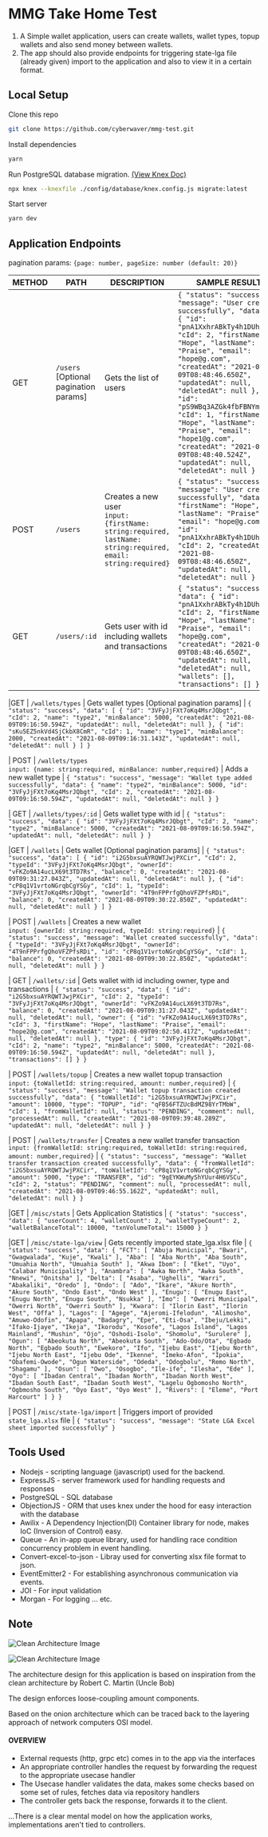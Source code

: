 # MMG Take Home Test

1. A Simple wallet application, users can create wallets, wallet types, topup wallets and also send money between wallets.
2. The app should also provide endpoints for triggering state-lga file (already given) import to the application and also to view it in a certain format.

## Local Setup

Clone this repo

```bash
git clone https://github.com/cyberwaver/mmg-test.git
```

Install dependencies

```bash
yarn
```

Run PostgreSQL database migration. [(View Knex Doc)](http://knexjs.org/)

```bash
npx knex --knexfile ./config/database/knex.config.js migrate:latest
```

Start server

```bash
yarn dev
```

## Application Endpoints

pagination params: `{page: number, pageSize: number (default: 20)}`

| METHOD | PATH                                  | DESCRIPTION                                                                                                       | SAMPLE RESULT                                                                                                                                                                                                                                                                                                                                                                                                                                                                |
| ------ | ------------------------------------- | ----------------------------------------------------------------------------------------------------------------- | ---------------------------------------------------------------------------------------------------------------------------------------------------------------------------------------------------------------------------------------------------------------------------------------------------------------------------------------------------------------------------------------------------------------------------------------------------------------------------- |
| GET    | `/users` [Optional pagination params] | Gets the list of users                                                                                            | `{ "status": "success", "message": "User created successfully", "data": [ { "id": "pnA1XxhrABkTy4h1DUhEpA", "cId": 2, "firstName": "Hope", "lastName": "Praise", "email": "hope@g.com", "createdAt": "2021-08-09T08:48:46.650Z", "updatedAt": null, "deletedAt": null }, { "id": "pS9WBq3AZGk4fbFBNYmshU", "cId": 1, "firstName": "Hope", "lastName": "Praise", "email": "hope1@g.com", "createdAt": "2021-08-09T08:48:40.524Z", "updatedAt": null, "deletedAt": null } ] }` |
| POST   | `/users`                              | Creates a new user <br/> `input: {firstName: string:required, lastName: string:required, email: string:required}` | `{ "status": "success", "message": "User created successfully", "data": { "firstName": "Hope", "lastName": "Praise", "email": "hope@g.com", "id": "pnA1XxhrABkTy4h1DUhEpA", "cId": 2, "createdAt": "2021-08-09T08:48:46.650Z", "updatedAt": null, "deletedAt": null } }`                                                                                                                                                                                                     |
| GET    | `/users/:id`                          | Gets user with id including wallets and transactions                                                              | `{ "status": "success", "data": { "id": "pnA1XxhrABkTy4h1DUhEpA", "cId": 2, "firstName": "Hope", "lastName": "Praise", "email": "hope@g.com", "createdAt": "2021-08-09T08:48:46.650Z", "updatedAt": null, "deletedAt": null, "wallets": [], "transactions": [] } }`                                                                                                                                                                                                          |

|GET | `/wallets/types` | Gets wallet types [Optional pagination params] | `{ "status": "success", "data": [ { "id": "3VFyJjFXt7oKq4MsrJQbgt", "cId": 2, "name": "type2", "minBalance": 5000, "createdAt": "2021-08-09T09:16:50.594Z", "updatedAt": null, "deletedAt": null }, { "id": "sKu5EZ5nkVd4SjCkbX8CmR", "cId": 1, "name": "type1", "minBalance": 2000, "createdAt": "2021-08-09T09:16:31.143Z", "updatedAt": null, "deletedAt": null } ] }`

| POST | `/wallets/types` <br/> `input: {name: string:required, minBalance: number,required}` | Adds a new wallet type | `{ "status": "success", "message": "Wallet type added successfully", "data": { "name": "type2", "minBalance": 5000, "id": "3VFyJjFXt7oKq4MsrJQbgt", "cId": 2, "createdAt": "2021-08-09T09:16:50.594Z", "updatedAt": null, "deletedAt": null } }`

| GET | `/wallets/types/:id` | Gets wallet type with id | `{ "status": "success", "data": { "id": "3VFyJjFXt7oKq4MsrJQbgt", "cId": 2, "name": "type2", "minBalance": 5000, "createdAt": "2021-08-09T09:16:50.594Z", "updatedAt": null, "deletedAt": null } }`

|GET | `/wallets` | Gets wallet [Optional pagination params] | `{ "status": "success", "data": [ { "id": "i2G5bxsuAYRQWTJwjPXCir", "cId": 2, "typeId": "3VFyJjFXt7oKq4MsrJQbgt", "ownerId": "vFKZo9A14ucLX69t3TD7Rs", "balance": 0, "createdAt": "2021-08-09T09:31:27.043Z", "updatedAt": null, "deletedAt": null }, { "id": "cP8q1V1vrtoNGrqbCgYSGy", "cId": 1, "typeId": "3VFyJjFXt7oKq4MsrJQbgt", "ownerId": "4T9nFPPrfgQhoVFZPfsRDi", "balance": 0, "createdAt": "2021-08-09T09:30:22.850Z", "updatedAt": null, "deletedAt": null } ] }`

| POST | `/wallets` | Creates a new wallet <br/> `input: {ownerId: string:required, typeId: string:required}` | `{ "status": "success", "message": "Wallet created successfully", "data": { "typeId": "3VFyJjFXt7oKq4MsrJQbgt", "ownerId": "4T9nFPPrfgQhoVFZPfsRDi", "id": "cP8q1V1vrtoNGrqbCgYSGy", "cId": 1, "balance": 0, "createdAt": "2021-08-09T09:30:22.850Z", "updatedAt": null, "deletedAt": null } }`

| GET | `/wallets/:id` | Gets wallet with id including owner, type and transactions | `{ "status": "success", "data": { "id": "i2G5bxsuAYRQWTJwjPXCir", "cId": 2, "typeId": "3VFyJjFXt7oKq4MsrJQbgt", "ownerId": "vFKZo9A14ucLX69t3TD7Rs", "balance": 0, "createdAt": "2021-08-09T09:31:27.043Z", "updatedAt": null, "deletedAt": null, "owner": { "id": "vFKZo9A14ucLX69t3TD7Rs", "cId": 3, "firstName": "Hope", "lastName": "Praise", "email": "hope2@g.com", "createdAt": "2021-08-09T09:02:50.417Z", "updatedAt": null, "deletedAt": null }, "type": { "id": "3VFyJjFXt7oKq4MsrJQbgt", "cId": 2, "name": "type2", "minBalance": 5000, "createdAt": "2021-08-09T09:16:50.594Z", "updatedAt": null, "deletedAt": null }, "transactions": [] } }`

| POST | `/wallets/topup` | Creates a new wallet topup transaction <br/> `input: {toWalletId: string:required, amount: number,required}` | `{ "status": "success", "message": "Wallet topup transaction created successfully", "data": { "toWalletId": "i2G5bxsuAYRQWTJwjPXCir", "amount": 10000, "type": "TOPUP", "id": "qFB56FTZUcBdMZ98YrTMbW", "cId": 1, "fromWalletId": null, "status": "PENDING", "comment": null, "processedAt": null, "createdAt": "2021-08-09T09:39:48.289Z", "updatedAt": null, "deletedAt": null } }`

| POST | `/wallets/transfer` | Creates a new wallet transfer transaction <br/> `input: {fromWalletId: string:required, toWalletId: string:required, amount: number,required}` | `{ "status": "success", "message": "Wallet transfer transaction created successfully", "data": { "fromWalletId": "i2G5bxsuAYRQWTJwjPXCir", "toWalletId": "cP8q1V1vrtoNGrqbCgYSGy", "amount": 5000, "type": "TRANSFER", "id": "9gEYKWuMyShYUur4H6VSCu", "cId": 2, "status": "PENDING", "comment": null, "processedAt": null, "createdAt": "2021-08-09T09:46:55.162Z", "updatedAt": null, "deletedAt": null } }`

|GET | `/misc/stats` | Gets Application Statistics | `{ "status": "success", "data": { "userCount": 4, "walletCount": 2, "walletTypeCount": 2, "walletBalanceTotal": 10000, "txnVolumeTotal": 15000 } }`

|GET | `/misc/state-lga/view` | Gets recently imported state_lga.xlsx file | `{ "status": "success", "data": { "FCT": [ "Abuja Municipal", "Bwari", "Gwagwalada", "Kuje", "Kwali" ], "Aba": [ "Aba North", "Aba South", "Umuahia North", "Umuahia South" ], "Akwa Ibom": [ "Eket", "Uyo", "Calabar Municipality" ], "Anambra": [ "Awka North", "Awka South", "Nnewi", "Onitsha" ], "Delta": [ "Asaba", "Ughelli", "Warri", "Abakaliki", "Oredo" ], "Ondo": [ "Ado", "Ikare", "Akure North", "Akure South", "Ondo East", "Ondo West" ], "Enugu": [ "Enugu East", "Enugu North", "Enugu South", "Nsukka" ], "Imo": [ "Owerri Municipal", "Owerri North", "Owerri South" ], "Kwara": [ "Ilorin East", "Ilorin West", "Offa" ], "Lagos": [ "Agege", "Ajeromi-Ifelodun", "Alimosho", "Amuwo-Odofin", "Apapa", "Badagry", "Epe", "Eti-Osa", "Ibeju/Lekki", "Ifako-Ijaye", "Ikeja", "Ikorodu", "Kosofe", "Lagos Island", "Lagos Mainland", "Mushin", "Ojo", "Oshodi-Isolo", "Shomolu", "Surulere" ], "Ogun": [ "Abeokuta North", "Abeokuta South", "Ado-Odo/Ota", "Egbado North", "Egbado South", "Ewekoro", "Ifo", "Ijebu East", "Ijebu North", "Ijebu North East", "Ijebu Ode", "Ikenne", "Imeko-Afon", "Ipokia", "Obafemi-Owode", "Ogun Waterside", "Odeda", "Odogbolu", "Remo North", "Shagamu" ], "Osun": [ "Owo", "Osogbo", "Ile-ife", "Ilesha", "Ede" ], "Oyo": [ "Ibadan Central", "Ibadan North", "Ibadan North West", "Ibadan South East", "Ibadan South West", "Lagelu Ogbomosho North", "Ogbmosho South", "Oyo East", "Oyo West" ], "Rivers": [ "Eleme", "Port Harcourt" ] } }`

| POST | `/misc/state-lga/import` | Triggers import of provided `state_lga.xlsx` file | `{ "status": "success", "message": "State LGA Excel sheet imported successfully" }`

## Tools Used

- Nodejs - scripting language (javascript) used for the backend.
- ExpressJS - server framework used for handling requests and responses
- PostgreSQL - SQL database
- ObjectionJS - ORM that uses knex under the hood for easy interaction with the database
- Awilix - A Dependency Injection(DI) Container library for node, makes IoC (Inversion of Control) easy.
- Queue - An in-app queue library, used for handling race condition concurrency problem in event handling.
- Convert-excel-to-json - Libray used for converting xlsx file format to json.
- EventEmitter2 - For establishing asynchronous communication via events.
- JOI - For input validation
- Morgan - For logging
  ... etc.

## Note

![Clean Architecture Image](/assets/clean-architecture-1.png)

![Clean Architecture Image](/assets/clean-architecture-2.png)

The architecture design for this application is based on inspiration from the clean architecture by Robert C. Martin (Uncle Bob)

The design enforces loose-coupling amount components.

Based on the onion architecture which can be traced back to the layering approach of network computers OSI model.

#### OVERVIEW

- External requests (http, grpc etc) comes in to the app via the interfaces
- An appropriate controller handles the request by forwarding the request to the appropriate usecase handler
- The Usecase handler validates the data, makes some checks based on some set of rules, fetches data via repository handlers
- The controller gets back the response, forwards it to the client.

...There is a clear mental model on how the application works, implementations aren't tied to controllers.
